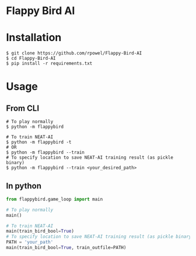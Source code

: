 # Flappy Bird AI

# Installation
```shell
$ git clone https://github.com/rpowel/Flappy-Bird-AI
$ cd Flappy-Bird-AI
$ pip install -r requirements.txt
```

# Usage

## From CLI
```shell
# To play normally
$ python -m flappybird

# To train NEAT-AI
$ python -m flappybird -t
# OR
$ python -m flappybird --train
# To specify location to save NEAT-AI training result (as pickle binary)
$ python -m flappybird --train <your_desired_path>
```
## In python
```python
from flappybird.game_loop import main

# To play normally
main()

# To train NEAT-AI
main(train_bird_bool=True)
# To specify location to save NEAT-AI training result (as pickle binary)
PATH = 'your_path'
main(train_bird_bool=True, train_outfile=PATH)
```